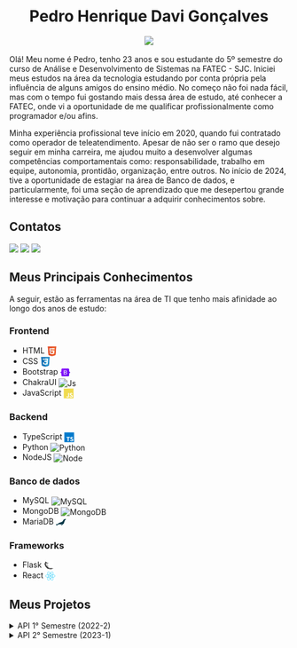 <h1 align="center"> Pedro Henrique Davi Gonçalves </h1>


<p align="center">
  <img src="./Arquivos/Foto-portifolio.jpg" width="320"/>
</p>

Olá! Meu nome é Pedro, tenho 23 anos e sou estudante do 5º semestre do curso de Análise e Desenvolvimento de Sistemas na FATEC - SJC. Iniciei meus estudos na área da tecnologia estudando por conta própria pela influência de alguns amigos do ensino médio. No começo não foi nada fácil, mas com o tempo fui gostando mais dessa área de estudo, até conhecer a FATEC, onde vi a oportunidade de me qualificar profissionalmente como programador e/ou afins.

Minha experiência profissional teve início em 2020, quando fui contratado como operador de teleatendimento. Apesar de não ser o ramo que desejo seguir em minha carreira, me ajudou muito a desenvolver algumas competências comportamentais como: responsabilidade, trabalho em equipe, autonomia, prontidão, organização, entre outros.
No início de 2024, tive a oportunidade de estagiar na área de Banco de dados, e particularmente, foi uma seção de aprendizado que me desepertou grande interesse e motivação para continuar a adquirir conhecimentos sobre.



## Contatos
<div>
<a href="https://www.linkedin.com/in/pedrohdavi"target="_blank"><img src="https://img.shields.io/badge/-LinkedIn-%230077B5?style=for-the-badge&logo=linkedin&logoColor=white" target="_blank"></a>
<a href="mailto:pedro.henrique04896@gmail.com"target="_blank"><img src="https://img.shields.io/badge/Gmail-D14836?style=for-the-badge&logo=gmail&logoColor=white" target="_blank"></a>
<a href="https://github.com/PedrohDavi"><img src = "https://img.shields.io/badge/github-%23121011.svg?style=for-the-badge&logo=github&logoColor=white"/></a>
</div>

## Meus Principais Conhecimentos

A seguir, estão as ferramentas na área de TI que tenho mais afinidade ao longo dos anos de estudo:

### Frontend
- HTML <img align="center" alt="HTML" height="18" width="18" src="https://raw.githubusercontent.com/devicons/devicon/master/icons/html5/html5-original.svg">
- CSS <img align="center" alt="CSS" height="18" width="18" src="https://raw.githubusercontent.com/devicons/devicon/master/icons/css3/css3-original.svg">
- Bootstrap <img align="center" alt="Js" height="18" width="18" src="https://github.com/devicons/devicon/blob/master/icons/bootstrap/bootstrap-original.svg">
- ChakraUI <img align="center" alt="Js" height="18" width="18" src="./Arquivos/Icons/icons8-chakra-ui.svg">
- JavaScript <img align="center" alt="Js" height="18" width="18" src="https://raw.githubusercontent.com/devicons/devicon/master/icons/javascript/javascript-plain.svg">

### Backend
- TypeScript <img align="center" alt="Ts" height="18" width="18" src="https://raw.githubusercontent.com/devicons/devicon/master/icons/typescript/typescript-plain.svg">
- Python <img align="center" alt="Python" height="18" width="18" src="https://cdn.jsdelivr.net/gh/devicons/devicon@latest/icons/python/python-original.svg" />
- NodeJS <img align="center" alt="Node" height="18" width="18" src="https://cdn.jsdelivr.net/gh/devicons/devicon@latest/icons/nodejs/nodejs-plain-wordmark.svg" />

### Banco de dados
- MySQL <img align="center" alt="MySQL" height="18" width="18" src="https://cdn.jsdelivr.net/gh/devicons/devicon@latest/icons/mysql/mysql-original.svg" />
- MongoDB <img align="center" alt="MongoDB" height="18" width="18" src="https://cdn.jsdelivr.net/gh/devicons/devicon@latest/icons/mongodb/mongodb-original.svg" />
- MariaDB <img align="center" alt="MariaDB" height="18" width="18" src="https://github.com/devicons/devicon/blob/master/icons/mariadb/mariadb-original.svg" />

### Frameworks
- Flask <img align="center" alt="Flask" height="18" width="18" src="https://github.com/devicons/devicon/blob/master/icons/flask/flask-original.svg" />
- React <img align="center" alt="Flask" height="18" width="18" src="https://github.com/devicons/devicon/blob/master/icons/react/react-original.svg" />

## Meus Projetos

<details> 
<summary>API 1° Semestre (2022-2)</summary>
<br>

O primeiro projeto realizado ao longo do curso foi um desafio proposto pela própria FATEC-SJC. A instituição exerceu o papel de empresa parceira e tivemos como nosso cliente final o professor Antônio Egydio São Tiago Graça, que foi muito importante para o aprendizado sobre como funciona a relação com um cliente.

O objetivo do projeto proposto visa a identificação de problemas em computadores dos laborátórios de informática da FATEC-SJC, e a partir disso, realizar abertura de chamados internos para que as correções sejam aplicadas de forma mais rápida e efetiva.

Suportfy foi o nome dado a aplicação feita pela minha equipe (Equipe Alpha), que trouxe uma aplicação web simples e intuitiva capaz de visualizar todos os laboratórios de informática e seus computadores, abrir chamados e encaminhá-los por e-mail para a área responsável e editar layouts, tornando a manipulação de máquinas mais prática.


<h3>Github do projeto</h3>

[GitHub](https://github.com/EquipeAlpha1/suportfyAPI)


### Tecnologias Utilizadas

As tecnologias utilizadas nesse projeto foram as seguintes:

* HTML e CSS - Principais recursos no desenvolvimento Frontend;
* BootStrap - Biblioteca que serviu para estilização e padronização das interfaces desenvolvidas;
* JavaScript - Recurso usado no Frontend que tornou as páginas do projeto mais interativas;
* Flask - Framework utilizado para facilitar a integração das tecnologias do software;
* Python - Linguagem de programação que atuou no Backend do software;
* SQLite - Banco de dados relacional de uso simples que foi capaz de salvar os dados dos laboratórios e das máquinas, assim como suas alterações.


### Contribuições Pessoais

* Atuação no time de desenvolvimento, contribuindo com a construção e estilização de páginas. Em todos os códigos, busquei manter o HTML o mais semântico possível para facilitar a compreensão e manutenção do código;
* Responsável pela tela inicial, incluindo instruções sobre o funcionamento do software. O uso da tecnologia Bootstrap foi essencial, para componentes personalizados e reutilizáveis;
* Implementação do componente header com menu de navegação;
* Responsável por toda a documentação do projeto, incluindo o README.

 
Nota: Inicialmente, realizava commits diretamente pela conta do projeto, posteriormente entendi que não é uma boa prática.

### Hard Skills
As hard skills que mais desenvolvi com o projeto foram:

* HTML e CSS - uso com ajuda dos integrantes e professores;
* JavaScript - uso com ajuda de integrantes;
* BootStrap - uso com autonomia.


### Soft Skills
As soft skills quem me ajudaram no projeto foram:

* Organização - Muito importante pra mim, pois a todo momento foi preciso conciliar as matérias do curso com o desenvolvimento da API, fazer um a boa gestão de tempo foi essencial para entregar as sprints dentro dos prazos estabelecidos;

* Trabalho em equipe - Essencial para o sucesso do projeto, porque cada integrante trabalha de uma forma e tem determinado nível de conhecimento, as reuniões e conversas individuais com os demais desenvolvedores ajudaram de maneira significante na divisão de tarefas e esforços;

* Resilência - Soft skill extremamente necessária, principalmente após a primeira entrega, onde tivemos um feedback negativo do cliente. Serviu de motivação e para entendimento do que precisaria ser mudado, a resilência me ajudou a levar esse feedback como uma oportunidade de melhorar nos quesitos desenvolvimento e apresentação ao cliente. 

</details>

<details>
<summary>API 2° Semestre (2023-1)</summary>
<br>

No segundo semestre do curso, a "empresa parceira" foi novamente a própria FATEC-SJC com o professor Giuliano Araujo Bertoti sendo o cliente, e o desafio proposto foi uma ferramenta de gerenciamento escolar, visando otimizar a organização de um professor em relação a seus alunos, no que diz respeito a atividades, trabalhos e provas.

A solução apresentada pela Equipe Alpha, foi uma ferramenta desktop que exibe de forma objetiva informações sobre atividades e pendências de alunos que ainda não atenderam determinada demanda do professor. O software desenvolvido, não tem a necessidade de conexão com a internet, pois o cenário apresentado pelo cliente propôs que não fosse necessário devido a baixa qualidade da mesma no contexto. Com a solução apresentada, o usuário é capaz de cadastrar escolas, turmas, alunos e atividades, além disso também é possível visualizar os alunos que ainda não entregaram determinada atividade.

<h3>Github do projeto</h3>

[GitHub](https://github.com/EquipeAlpha1/Agis)

### Tecnologias Utilizadas

As tecnologias utilizadas nesse projeto foram as seguintes:

* Java - Linguagem de programação usada no front e backend;
* MySQL - Banco de dados relacional usado na aplicação;
* Astah - Ferramenta usada para fazer diagrama UML, modelagem do Backend;
* Jira - Gerenciamento de tarefas do grupo;
* Figma - Prototipação das interfaces de usuário;
* Intellij IDEA - IDE usada pra desenvolvimento.

### Contribuições Pessoais

* Atuei na modelagem inicial do diagrama UML, que se mostrou muito importante no desenvolvimento do projeto, pois todas as interações relacionadas ao backend, seguiram a estrutura apresentada no diagrama;
* Participei da modelagem do Banco de dados, visnado armazenar apenas o necessário no contexto da aplicação. A escolha do Banco de dados MySQL, se deu por conta da compatibilidade e facilidade da implementação no software;
* Criei as páginas de cadastro de escola, turma e aluno, para isso foi utilizado Java Swing que visou priorizar mais a funcionalidade das interfaces do que a estilização, pois as telas do usuário são simples, porém intuitivas para uso.

### Hard Skills
As hard skills que mais desenvolvi com o projeto foram:

* Java - Faço com ajuda;
* Modelagem UML - Faço com ajuda;
* Modelagem BD - Faço com autonomia;
* Versionamento de código (Git) - Faço com autonomia.

### Soft Skills
As soft skills quem me ajudaram no projeto foram:

* Autonomia - Devido a algumas ausências importantes com relação a API anterior, foi necessário realizar muitas das tarefas de forma autônoma, com isso muitas video aulas e conversas com o professor da matéria relacionada, foram necessárias e ajudaram de forma significativa;
* Proatividade - Com um grupo menor do que o anterior, precisei mostrar atitude de se colocar a disposição para que a produtividade do trabalho não fosse afetada, visto que a carga de tarefas seria maior;
* Assertividade - A assertividade foi essencial no momento de tomar decisões rápidas e claras durante a execução do projeto, principalmente no início quando foi necessário definir as tecnlogias a serem utilizadas. Saber comunicar de forma objetiva e precisa tanto problemas quanto soluções ajudou a manter o foco da equipe, garantindo que o andamento das tarefas fosse eficiente e que as expectativas do cliente fossem atendidas.
</details>
